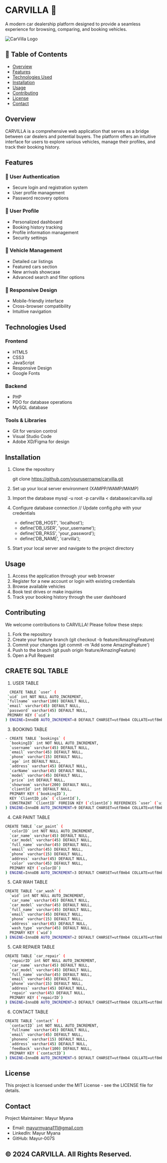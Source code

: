 # CARVILLA 🚗

A modern car dealership platform designed to provide a seamless experience for browsing, comparing, and booking vehicles.

![CarVilla Logo](assets/logo/favicon.png)

## 📌 Table of Contents
- [Overview](#overview)
- [Features](#features)
- [Technologies Used](#technologies-used)
- [Installation](#installation)
- [Usage](#usage)
- [Contributing](#contributing)
- [License](#license)
- [Contact](#contact)

## Overview

CARVILLA is a comprehensive web application that serves as a bridge between car dealers and potential buyers. The platform offers an intuitive interface for users to explore various vehicles, manage their profiles, and track their booking history.

## Features

### 🔑 User Authentication
- Secure login and registration system
- User profile management
- Password recovery options

### 👤 User Profile
- Personalized dashboard
- Booking history tracking
- Profile information management
- Security settings

### 🚙 Vehicle Management
- Detailed car listings
- Featured cars section
- New arrivals showcase
- Advanced search and filter options

### 📱 Responsive Design
- Mobile-friendly interface
- Cross-browser compatibility
- Intuitive navigation

## Technologies Used

### Frontend
- HTML5
- CSS3
- JavaScript
- Responsive Design
- Google Fonts

### Backend
- PHP
- PDO for database operations
- MySQL database

### Tools & Libraries
- Git for version control
- Visual Studio Code
- Adobe XD/Figma for design

## Installation

1. Clone the repository

    git clone https://github.com/yourusername/carvilla.git

2. Set up your local server environment (XAMPP/WAMP/MAMP)

3. Import the database
     mysql -u root -p carvilla < database/carvilla.sql

4. Configure database connection
      // Update config.php with your credentials
    - define('DB_HOST', 'localhost');
    - define('DB_USER', 'your_username');
    - define('DB_PASS', 'your_password');
    - define('DB_NAME', 'carvilla');

5. Start your local server and navigate to the project directory    

##  Usage
1. Access the application through your web browser
2. Register for a new account or login with existing credentials
3. Browse available vehicles
4. Book test drives or make inquiries
5. Track your booking history through the user dashboard

## Contributing
We welcome contributions to CARVILLA! Please follow these steps:

1. Fork the repository
2. Create your feature branch (git checkout -b feature/AmazingFeature)
3. Commit your changes (git commit -m 'Add some AmazingFeature')
4. Push to the branch (git push origin feature/AmazingFeature)
5. Open a Pull Request

## CRAETE SQL TABLE 

1. USER TABLE
 ```bash
   CREATE TABLE `user` (
  `uid` int NOT NULL AUTO_INCREMENT,
  `fullname` varchar(100) DEFAULT NULL,
  `email` varchar(45) DEFAULT NULL,
  `password` varchar(45) DEFAULT NULL,
  PRIMARY KEY (`uid`)
) ENGINE=InnoDB AUTO_INCREMENT=8 DEFAULT CHARSET=utf8mb4 COLLATE=utf8mb4_0900_ai_ci
```

3. BOOKING TABLE
```bash
- CREATE TABLE `bookings` (
  `bookingID` int NOT NULL AUTO_INCREMENT,
  `username` varchar(45) DEFAULT NULL,
  `email` varchar(45) DEFAULT NULL,
  `phone` varchar(15) DEFAULT NULL,
  `age` int DEFAULT NULL,
  `address` varchar(45) DEFAULT NULL,
  `carName` varchar(45) DEFAULT NULL,
  `model` varchar(45) DEFAULT NULL,
  `price` int DEFAULT NULL,
  `showroom` varchar(200) DEFAULT NULL,
  `clientId` int DEFAULT NULL,
  PRIMARY KEY (`bookingID`),
  KEY `ClientID_idx` (`clientId`),
  CONSTRAINT `ClientID` FOREIGN KEY (`clientId`) REFERENCES `user` (`uid`)
) ENGINE=InnoDB AUTO_INCREMENT=9 DEFAULT CHARSET=utf8mb4 COLLATE=utf8mb4_0900_ai_ci
```
4. CAR PAINT TABLE
```bash
CREATE TABLE `car_paint` (
  `colorID` int NOT NULL AUTO_INCREMENT,
  `car_name` varchar(45) DEFAULT NULL,
  `car_model` varchar(45) DEFAULT NULL,
  `full_name` varchar(45) DEFAULT NULL,
  `email` varchar(45) DEFAULT NULL,
  `phone` varchar(15) DEFAULT NULL,
  `address` varchar(45) DEFAULT NULL,
  `color` varchar(45) DEFAULT NULL,
  PRIMARY KEY (`colorID`)
) ENGINE=InnoDB AUTO_INCREMENT=3 DEFAULT CHARSET=utf8mb4 COLLATE=utf8mb4_0900_ai_ci
```

5. CAR WAH TABLE
```bash
CREATE TABLE `car_wash` (
  `wid` int NOT NULL AUTO_INCREMENT,
  `car_name` varchar(45) DEFAULT NULL,
  `car_model` varchar(45) DEFAULT NULL,
  `full_name` varchar(45) DEFAULT NULL,
  `email` varchar(45) DEFAULT NULL,
  `phone` varchar(15) DEFAULT NULL,
  `address` varchar(45) DEFAULT NULL,
  `wash_type` varchar(45) DEFAULT NULL,
  PRIMARY KEY (`wid`)
) ENGINE=InnoDB AUTO_INCREMENT=2 DEFAULT CHARSET=utf8mb4 COLLATE=utf8mb4_0900_ai_ci
```

5. CAR REPAIER TABLE
```bash
CREATE TABLE `car_repair` (
  `repairID` int NOT NULL AUTO_INCREMENT,
  `car_name` varchar(45) DEFAULT NULL,
  `car_model` varchar(45) DEFAULT NULL,
  `full_name` varchar(45) DEFAULT NULL,
  `email` varchar(45) DEFAULT NULL,
  `phone` varchar(15) DEFAULT NULL,
  `address` varchar(45) DEFAULT NULL,
  `repair` varchar(45) DEFAULT NULL,
  PRIMARY KEY (`repairID`)
) ENGINE=InnoDB AUTO_INCREMENT=3 DEFAULT CHARSET=utf8mb4 COLLATE=utf8mb4_0900_ai_ci
```
6. CONTACT TABLE
```bash
CREATE TABLE `contact` (
  `contactID` int NOT NULL AUTO_INCREMENT,
  `fullname` varchar(45) DEFAULT NULL,
  `email` varchar(45) DEFAULT NULL,
  `phoneno` varchar(15) DEFAULT NULL,
  `address` varchar(45) DEFAULT NULL,
  `feedback` varchar(100) DEFAULT NULL,
  PRIMARY KEY (`contactID`)
) ENGINE=InnoDB AUTO_INCREMENT=5 DEFAULT CHARSET=utf8mb4 COLLATE=utf8mb4_0900_ai_ci
```

## License
This project is licensed under the MIT License - see the LICENSE file for details.

## Contact

Project Maintainer: Mayur Myana

- Email: mayurmyana111@gmail.com
- LinkedIn: Mayur Myana
- GitHub: Mayur-007S 

## © 2024 CARVILLA. All Rights Reserved.
